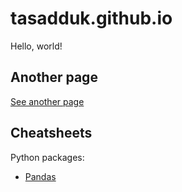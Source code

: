 # tasadduk.github.io

Hello, world!

## Another page
[See another page](/another-page.html)

## Cheatsheets
Python packages:
* [Pandas](/cheatsheets/python-pandas.html)

